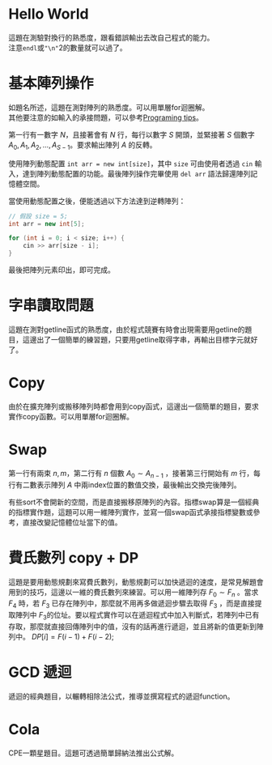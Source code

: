 # Hello World
這題在測驗對換行的熟悉度，跟看錯誤輸出去改自己程式的能力。  
注意`endl`或`"\n"`2的數量就可以過了。

# 基本陣列操作
如題名所述，這題在測對陣列的熟悉度。可以用單層for迴圈解。  
其他要注意的如輸入的承接問題，可以參考[Programing tips](../Programing_tips/readme.md)。  

第一行有一數字 $N$，且接著會有 $N$ 行，每行以數字 $S$ 開頭，並緊接著 $S$ 個數字 $A_0,A_1,A_2,\dots, A_{S-1}$。要求輸出陣列 $A$ 的反轉。

使用陣列動態配置 `int arr = new int[size]`，其中 `size` 可由使用者透過 `cin` 輸入，達到陣列動態配置的功能。最後陣列操作完畢使用 `del arr` 語法歸還陣列記憶體空間。

當使用動態配置之後，便能透過以下方法達到逆轉陣列：

```cpp
// 假設 size = 5;
int arr = new int[5];

for (int i = 0; i < size; i++) {
    cin >> arr[size - i];
}
```

最後把陣列元素印出，即可完成。

# 字串讀取問題
這題在測對getline函式的熟悉度，由於程式競賽有時會出現需要用getline的題目，這邊出了一個簡單的練習題，只要用getline取得字串，再輸出目標字元就好了。

# Copy
由於在擴充陣列或搬移陣列時都會用到copy函式，這邊出一個簡單的題目，要求實作copy函數。可以用單層for迴圈解。

# Swap
第一行有兩束 $n,m$，第二行有 $n$ 個數 $A_0\sim A_{n-1}$ ，接著第三行開始有 $m$ 行，每行有二數表示陣列 $A$ 中兩index位置的數值交換，最後輸出交換完後陣列。

有些sort不會開新的空間，而是直接搬移原陣列的內容。指標swap算是一個經典的指標實作題，這題可以用一維陣列實作，並寫一個swap函式承接指標變數或參考，直接改變記憶體位址當下的值。

# 費氏數列 copy + DP
這題是要用動態規劃來寫費氏數列，動態規劃可以加快遞迴的速度，是常見解題會用到的技巧，這邊以一維的費氏數列來練習。可以用一維陣列存 $F_0 \sim F_n$ 。當求 $F_4$ 時，若 $F_3$ 已存在陣列中，那麼就不用再多做遞迴步驟去取得 $F_3$ ，而是直接提取陣列中 $F_3$的位址。要以程式實作可以在遞迴程式中加入判斷式，若陣列中已有存取，那麼就直接回傳陣列中的值，沒有的話再進行遞迴，並且將新的值更新到陣列中。 $DP[i] = F(i-1)+F(i-2);$

# GCD 遞迴
遞迴的經典題目，以輾轉相除法公式，推導並撰寫程式的遞迴function。

# Cola
CPE一顆星題目。這題可透過簡單歸納法推出公式解。


